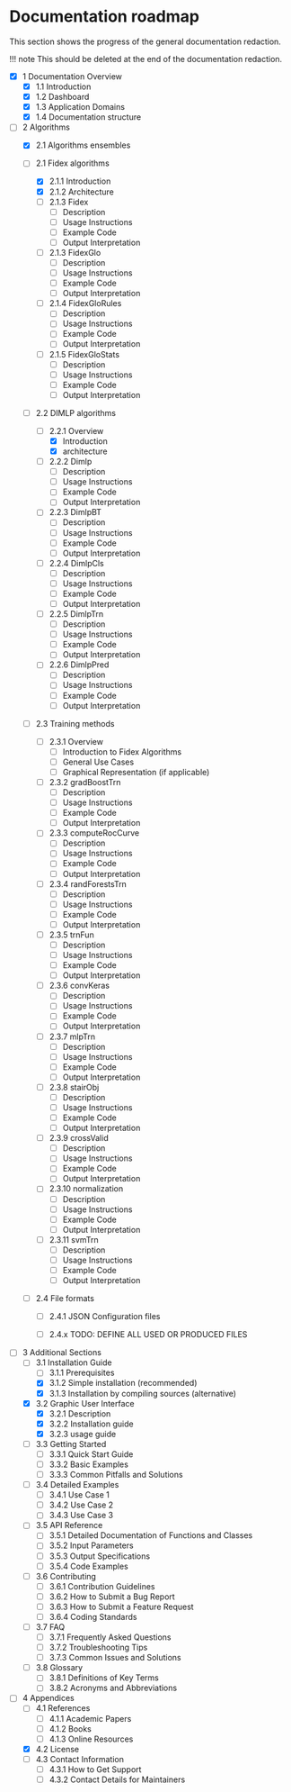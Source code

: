 # Documentation roadmap

This section shows the progress of the general documentation redaction.

!!! note
    This should be deleted at the end of the documentation redaction.

- [x] 1 Documentation Overview
    * [x] 1.1 Introduction
    * [x] 1.2 Dashboard
    * [x] 1.3 Application Domains
    * [x] 1.4 Documentation structure

- [ ] 2 Algorithms
    * [x] 2.1 Algorithms ensembles

    * [ ] 2.1 Fidex algorithms
        * [x] 2.1.1 Introduction
        * [x] 2.1.2 Architecture
        * [ ] 2.1.3 Fidex
            * [ ] Description
            * [ ] Usage Instructions
            * [ ] Example Code
            * [ ] Output Interpretation
        * [ ] 2.1.3 FidexGlo
            * [ ] Description
            * [ ] Usage Instructions
            * [ ] Example Code
            * [ ] Output Interpretation
        * [ ] 2.1.4 FidexGloRules
            * [ ] Description
            * [ ] Usage Instructions
            * [ ] Example Code
            * [ ] Output Interpretation
        * [ ] 2.1.5 FidexGloStats
            * [ ] Description
            * [ ] Usage Instructions
            * [ ] Example Code
            * [ ] Output Interpretation

    * [ ] 2.2 DIMLP algorithms 
        * [ ] 2.2.1 Overview
            * [x] Introduction
            * [x] architecture
        * [ ] 2.2.2 Dimlp
            * [ ] Description
            * [ ] Usage Instructions
            * [ ] Example Code
            * [ ] Output Interpretation
        * [ ] 2.2.3 DimlpBT
            * [ ] Description
            * [ ] Usage Instructions
            * [ ] Example Code
            * [ ] Output Interpretation
        * [ ] 2.2.4 DimlpCls
            * [ ] Description
            * [ ] Usage Instructions
            * [ ] Example Code
            * [ ] Output Interpretation
        * [ ] 2.2.5 DimlpTrn
            * [ ] Description
            * [ ] Usage Instructions
            * [ ] Example Code
            * [ ] Output Interpretation
        * [ ] 2.2.6 DimlpPred
            * [ ] Description
            * [ ] Usage Instructions
            * [ ] Example Code
            * [ ] Output Interpretation

    * [ ] 2.3 Training methods
        * [ ] 2.3.1 Overview
            * [ ] Introduction to Fidex Algorithms
            * [ ] General Use Cases
            * [ ] Graphical Representation (if applicable)
        * [ ] 2.3.2 gradBoostTrn
            * [ ] Description
            * [ ] Usage Instructions
            * [ ] Example Code
            * [ ] Output Interpretation
        * [ ] 2.3.3 computeRocCurve      
            * [ ] Description
            * [ ] Usage Instructions
            * [ ] Example Code
            * [ ] Output Interpretation
        * [ ] 2.3.4 randForestsTrn
            * [ ] Description
            * [ ] Usage Instructions
            * [ ] Example Code
            * [ ] Output Interpretation
        * [ ] 2.3.5 trnFun
            * [ ] Description
            * [ ] Usage Instructions
            * [ ] Example Code
            * [ ] Output Interpretation
        * [ ] 2.3.6 convKeras    
            * [ ] Description
            * [ ] Usage Instructions
            * [ ] Example Code
            * [ ] Output Interpretation
        * [ ] 2.3.7 mlpTrn   
            * [ ] Description
            * [ ] Usage Instructions
            * [ ] Example Code
            * [ ] Output Interpretation
        * [ ] 2.3.8 stairObj
            * [ ] Description
            * [ ] Usage Instructions
            * [ ] Example Code
            * [ ] Output Interpretation
        * [ ] 2.3.9 crossValid    
            * [ ] Description
            * [ ] Usage Instructions
            * [ ] Example Code
            * [ ] Output Interpretation
        * [ ] 2.3.10 normalization
            * [ ] Description
            * [ ] Usage Instructions
            * [ ] Example Code
            * [ ] Output Interpretation
        * [ ] 2.3.11 svmTrn
            * [ ] Description
            * [ ] Usage Instructions
            * [ ] Example Code
            * [ ] Output Interpretation

    * [ ] 2.4 File formats
        * [ ] 2.4.1 JSON Configuration files
        * [ ] 2.4.x TODO: DEFINE ALL USED OR PRODUCED FILES

    
- [ ] 3 Additional Sections
    * [ ] 3.1 Installation Guide
        * [ ] 3.1.1 Prerequisites
        * [x] 3.1.2 Simple installation (recommended)
        * [x] 3.1.3 Installation by compiling sources (alternative)
    * [x] 3.2 Graphic User Interface
        * [x] 3.2.1 Description
        * [x] 3.2.2 Installation guide
        * [x] 3.2.3 usage guide
    * [ ] 3.3 Getting Started
        * [ ] 3.3.1 Quick Start Guide
        * [ ] 3.3.2 Basic Examples
        * [ ] 3.3.3 Common Pitfalls and Solutions
    * [ ] 3.4 Detailed Examples
        * [ ] 3.4.1 Use Case 1
        * [ ] 3.4.2 Use Case 2
        * [ ] 3.4.3 Use Case 3
    * [ ] 3.5 API Reference
        * [ ] 3.5.1 Detailed Documentation of Functions and Classes
        * [ ] 3.5.2 Input Parameters
        * [ ] 3.5.3 Output Specifications
        * [ ] 3.5.4 Code Examples
    * [ ] 3.6 Contributing
        * [ ] 3.6.1 Contribution Guidelines
        * [ ] 3.6.2 How to Submit a Bug Report
        * [ ] 3.6.3 How to Submit a Feature Request
        * [ ] 3.6.4 Coding Standards
    * [ ] 3.7 FAQ
        * [ ] 3.7.1 Frequently Asked Questions
        * [ ] 3.7.2 Troubleshooting Tips
        * [ ] 3.7.3 Common Issues and Solutions
    * [ ] 3.8 Glossary
        * [ ] 3.8.1 Definitions of Key Terms
        * [ ] 3.8.2 Acronyms and Abbreviations

- [ ] 4 Appendices
    * [ ] 4.1 References
        * [ ] 4.1.1 Academic Papers
        * [ ] 4.1.2 Books
        * [ ] 4.1.3 Online Resources
    * [x] 4.2 License
    * [ ] 4.3 Contact Information
        * [ ] 4.3.1 How to Get Support
        * [ ] 4.3.2 Contact Details for Maintainers